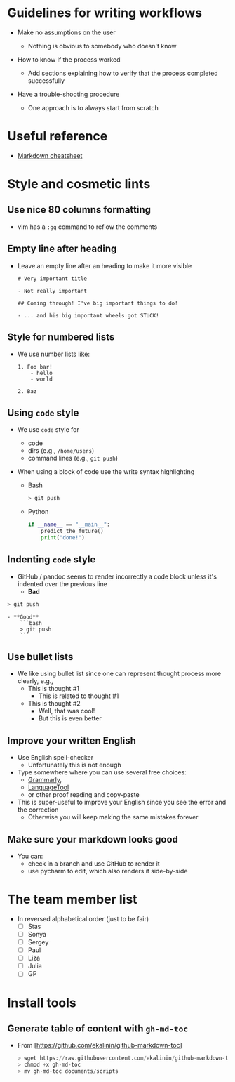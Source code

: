 <!--ts-->
<!--te-->

# Guidelines for writing workflows

- Make no assumptions on the user
    - Nothing is obvious to somebody who doesn't know

- How to know if the process worked
    - Add sections explaining how to verify that the process completed
      successfully

- Have a trouble-shooting procedure
    - One approach is to always start from scratch

# Useful reference
- [Markdown cheatsheet](https://github.com/adam-p/markdown-here/wiki/Markdown-Cheatsheet)

# Style and cosmetic lints

## Use nice 80 columns formatting
- vim has a `:gq` command to reflow the comments

## Empty line after heading
- Leave an empty line after an heading to make it more visible
    ```
    # Very important title

    - Not really important

    ## Coming through! I've big important things to do!

    - ... and his big important wheels got STUCK!
    ```

## Style for numbered lists
- We use number lists like:
    ```
    1. Foo bar!
        - hello
        - world
        
    2. Baz
    ```

## Using `code` style
- We use `code` style for
    - code
    - dirs (e.g., `/home/users`)
    - command lines (e.g., `git push`)

- When using a block of code use the write syntax highlighting
    - Bash
        ```bash
        > git push
        ```
    - Python
        ```python
        if __name__ == "__main__":
            predict_the_future()
            print("done!")
        ```

## Indenting `code` style

- GitHub / pandoc seems to render incorrectly a code block unless it's indented
  over the previous line
    - **Bad**
```bash
> git push
```
    - **Good**
        ```bash
        > git push
        ```

## Use bullet lists
- We like using bullet list since one can represent thought process more clearly,
  e.g.,
    - This is thought #1
        - This is related to thought #1
    - This is thought #2
        - Well, that was cool!
        - But this is even better

## Improve your written English
- Use English spell-checker
    - Unfortunately this is not enough
- Type somewhere where you can use several free choices:
    - [Grammarly](www.grammarly.com),
    - [LanguageTool](https://www.languagetool.org)
    - or other proof reading
  and copy-paste
- This is super-useful to improve your English since you see the error and the
  correction
    - Otherwise you will keep making the same mistakes forever

## Make sure your markdown looks good
- You can:
    - check in a branch and use GitHub to render it
    - use pycharm to edit, which also renders it side-by-side

# The team member list
- In reversed alphabetical order (just to be fair)
    - [ ] Stas
    - [ ] Sonya
    - [ ] Sergey
    - [ ] Paul
    - [ ] Liza
    - [ ] Julia
    - [ ] GP

# Install tools

## Generate table of content with `gh-md-toc`

- From [https://github.com/ekalinin/github-markdown-toc]
    ```python
    > wget https://raw.githubusercontent.com/ekalinin/github-markdown-toc/master/gh-md-toc
    > chmod +x gh-md-toc
    > mv gh-md-toc documents/scripts
    ```
